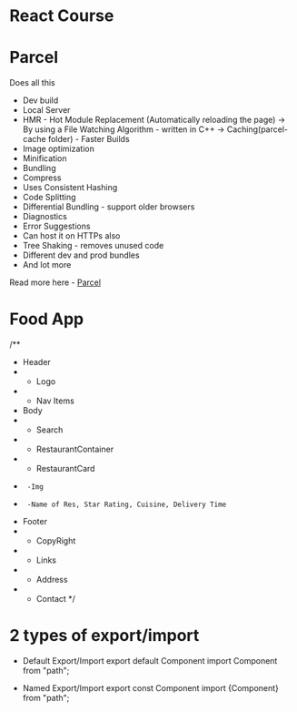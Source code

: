 # React Course

# Parcel

Does all this

- Dev build
- Local Server
- HMR - Hot Module Replacement (Automatically reloading the page)
  -> By using a File Watching Algorithm - written in C++
  -> Caching(parcel-cache folder) - Faster Builds
- Image optimization
- Minification
- Bundling
- Compress
- Uses Consistent Hashing
- Code Splitting
- Differential Bundling - support older browsers
- Diagnostics
- Error Suggestions
- Can host it on HTTPs also
- Tree Shaking - removes unused code
- Different dev and prod bundles
- And lot more

Read more here - [Parcel](https://parceljs.org/)

# Food App

/\*\*

- Header
- - Logo
- - Nav Items
- Body
- - Search
- - RestaurantContainer
- - RestaurantCard
-      -Img
-      -Name of Res, Star Rating, Cuisine, Delivery Time
- Footer
- - CopyRight
- - Links
- - Address
- - Contact
    \*/

# 2 types of export/import

- Default Export/Import
  export default Component
  import Component from "path";

- Named Export/Import
  export const Component
  import {Component} from "path";
